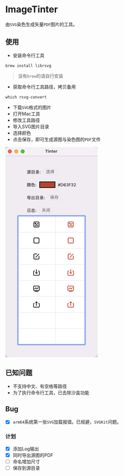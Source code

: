 # ImageTinter
由`SVG`染色生成矢量`PDF`图片的工具。


## 使用

* 安装命令行工具

```
brew install librsvg
```
> 没有`brew`的请自行安装

* 获取命令行工具路径，拷贝备用

```
which rsvg-convert
```

* 下载`SVG`格式的图片
* 打开Mac工具
* 修改工具路径
* 导入SVG图片目录
* 选择颜色
* 点击保存，即可生成源图与染色图的`PDF`文件

![](assets/Snipaste_2023-02-01_17-01-10.png)



## 已知问题

* 不支持中文、有空格等路径
* 为了执行命令行工具，已去除沙盒功能

## Bug

* [x] `arm64`系统第一张`SVG`加载报错。已规避，`SVGKit`问题。

### 计划
* [x] 添加Log输出
* [x] 同时导出源图的PDF
* [ ] 命名增加尺寸
* [ ] 保存到源目录